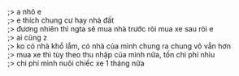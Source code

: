 ;> a nhô e<br>
;> e thích chung cư hay nhà đất<br>
;> đương nhiên thì ngta sẽ mua nhà trước ròi mua xe sau ròi e<br>
;> ai cũng z<br>
;> ko có nhà khổ lắm, có nhà của mình chung ra chung vô vẫn hơn<br>
;> mua xe thì tùy theo thu nhập của mình nữa, tốn chi phí nhìu<br>
;> chi phí mình nuôi chiếc xe 1 tháng nữa

